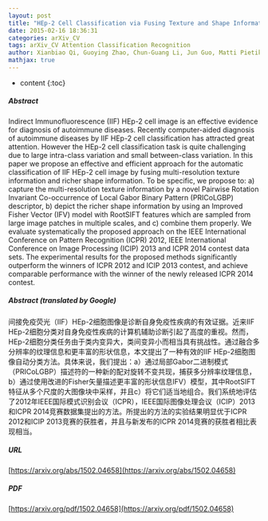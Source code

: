 ```yaml
---
layout: post
title: "HEp-2 Cell Classification via Fusing Texture and Shape Information"
date: 2015-02-16 18:36:31
categories: arXiv_CV
tags: arXiv_CV Attention Classification Recognition
author: Xianbiao Qi, Guoying Zhao, Chun-Guang Li, Jun Guo, Matti Pietikäinen
mathjax: true
---
```


* content
{:toc}

##### Abstract
Indirect Immunofluorescence (IIF) HEp-2 cell image is an effective evidence for diagnosis of autoimmune diseases. Recently computer-aided diagnosis of autoimmune diseases by IIF HEp-2 cell classification has attracted great attention. However the HEp-2 cell classification task is quite challenging due to large intra-class variation and small between-class variation. In this paper we propose an effective and efficient approach for the automatic classification of IIF HEp-2 cell image by fusing multi-resolution texture information and richer shape information. To be specific, we propose to: a) capture the multi-resolution texture information by a novel Pairwise Rotation Invariant Co-occurrence of Local Gabor Binary Pattern (PRICoLGBP) descriptor, b) depict the richer shape information by using an Improved Fisher Vector (IFV) model with RootSIFT features which are sampled from large image patches in multiple scales, and c) combine them properly. We evaluate systematically the proposed approach on the IEEE International Conference on Pattern Recognition (ICPR) 2012, IEEE International Conference on Image Processing (ICIP) 2013 and ICPR 2014 contest data sets. The experimental results for the proposed methods significantly outperform the winners of ICPR 2012 and ICIP 2013 contest, and achieve comparable performance with the winner of the newly released ICPR 2014 contest.

##### Abstract (translated by Google)
间接免疫荧光（IIF）HEp-2细胞图像是诊断自身免疫性疾病的有效证据。近来IIF HEp-2细胞分类对自身免疫性疾病的计算机辅助诊断引起了高度的重视。然而，HEp-2细胞分类任务由于类内变异大，类间变异小而相当具有挑战性。通过融合多分辨率的纹理信息和更丰富的形状信息，本文提出了一种有效的IIF HEp-2细胞图像自动分类方法。具体来说，我们提出：a）通过局部Gabor二进制模式（PRICoLGBP）描述符的一种新的配对旋转不变共现，捕获多分辨率纹理信息，b）通过使用改进的Fisher矢量描述更丰富的形状信息IFV）模型，其中RootSIFT特征从多个尺度的大图像块中采样，并且c）将它们适当地组合。我们系统地评估了2012年IEEE国际模式识别会议（ICPR），IEEE国际图像处理会议（ICIP）2013和ICPR 2014竞赛数据集提出的方法。所提出的方法的实验结果明显优于ICPR 2012和ICIP 2013竞赛的获胜者，并且与新发布的ICPR 2014竞赛的获胜者相比表现相当。

##### URL
[https://arxiv.org/abs/1502.04658](https://arxiv.org/abs/1502.04658)

##### PDF
[https://arxiv.org/pdf/1502.04658](https://arxiv.org/pdf/1502.04658)

